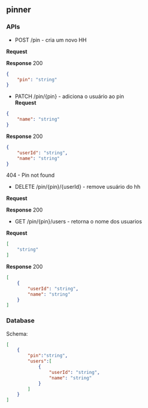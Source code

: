 ## pinner
### APIs
- POST /pin - cria um novo HH  

**Request**

**Response**
200
```json 
{
	"pin": "string"
}
```
	
- PATCH /pin/{pin} - adiciona o usuário ao pin  
**Request**
```json
{
	"name": "string"
}
```
**Response**
200 
```json
{
    "userId": "string",
    "name": "string"
}
```
404 - Pin not found

- DELETE /pin/{pin}/{userId} - remove usuário do hh

**Request**

**Response**
200 

- GET /pin/{pin}/users - retorna o nome dos usuarios

**Request**
```json 
[
	"string"
]
```

**Response**
200
```json 
[
	{
		"userId": "string",
		"name": "string"
	}
]
```

### Database
Schema:
```json
[
	{
		"pin":"string",
		"users":[
			{
				"userId": "string",
				"name": "string"
			}	
		]
	}
]
```